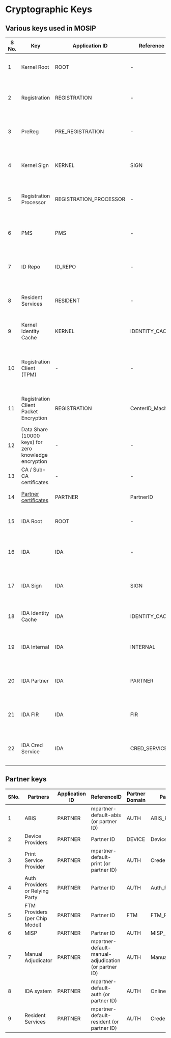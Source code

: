 # Cryptographic Keys

## Various keys used in MOSIP

|S No.|Key|Application ID|Reference ID|Key type|Objects|Storage|Generated by|Comment|
|---|---|---|---|---|---|---|---|---|
|1|Kernel Root|ROOT|-|RSA 2049|Private key, self signed certificate|HSM-1|Country|Auto generated by key generator|
|2|Registration|REGISTRATION|-|RSA 2048|Private key, certifcate signed by Kernel Root|HSM-1|Country|Auto generated by key generator|
|3|PreReg|PRE_REGISTRATION|-|RSA 2048|Private key, certifcate signed by Kernel Root|HSM-1|Country|Auto generated by key generator|
|4|Kernel Sign|KERNEL|SIGN|RSA 2048|Private key, certifcate signed by Kernel Root|HSM-1|Country|Auto generated by key generator|
|5|Registration Processor|REGISTRATION_PROCESSOR|-|RSA 2048|Private key, certifcate signed by Kernel Root|HSM-1|Country|Auto generated by key generator|
|6|PMS|PMS|-|RSA 2048|Private key, certifcate signed by Kernel Root|HSM-1|Country|Auto generated by key generator|
|7|ID Repo|ID_REPO|-|RSA 2048|Private key, certifcate signed by Kernel Root|HSM-1|Country|Auto generated by key generator|
|8|Resident Services|RESIDENT|-|RSA 2048|Private key, certifcate signed by Kernel Root|HSM-1|Country|Auto generated by key generator|
|9|Kernel Identity Cache|KERNEL|IDENTITY_CACHE|AES 256|Symmetric key|HSM-1|Country|Auto generated by key generator|
|10|Registration Client (TPM)|-|-|RSA 2048|Private key, certificate|Client TPM (private key), Server DB (Certificate)|Registration Client Software|Auto generatde by Registration Client Software in TPM|
|11|Registration Client Packet Encryption|REGISTRATION|CenterID_MachineID|RSA 2048|Private key, certificate signed by registration|Server DB (private key), Client DB (Certificate)|System|Auto-generated when accessed|
|12|Data Share (10000 keys) for zero knowledge encryption|-|-|AES 256|Symmetric key, encrypted by Kernel Identity Cache|KeyMgr DB|System|Auto generated by key generator|
|13|CA / Sub-CA certificates|-|-|X.509|Certificates|PMS DB|CA|Manually Uploaded|
|14|[Partner certificates](#Partner-keys)|PARTNER|PartnerID|X.509|Certificates signed by CA|PMS DB|Partners|Manually Uploaded|
|15|IDA Root|ROOT|-|RSA 2048|Private key, self signed certificate|HSM-2|Country|Auto generated by key generator|
|16|IDA|IDA|-|RSA 2048|Private key, certificate signed by IDA Root|HSM-2|Country/IDA Partner|Auto generated by key generator|
|17|IDA Sign|IDA|SIGN|RSA 2048|Private key, certificate signed by IDA Root|HSM-2|Country|Auto generated by key generator|
|18|IDA Identity Cache|IDA|IDENTITY_CACHE|AES 256|Symmetric key|HSM-2|Country|Auto generated by key generator|
|19|IDA Internal|IDA|INTERNAL|RSA 2048|Private key, certificate signed by IDA|IDA DB|System|Auto-generated when accessed|
|20|IDA Partner|IDA|PARTNER|RSA 2048|Private key, certificate signed by IDA|IDA DB|System|Auto-generated when accessed|
|21|IDA FIR|IDA|FIR|RSA 2048|Private key, certificate signed by IDA|IDA DB|System|Auto-generated when accessed|
|22|IDA Cred Service|IDA|CRED_SERVICE|RSA 2048|Private key, certificate signed by IDA|IDA DB|System|Auto-generated when accessed|


## Partner keys 

|SNo.|Partners|Application ID|ReferenceID|Partner Domain|Partner Type Code|
|---|---|---|---|---|---|
|1|ABIS|PARTNER|mpartner-default-abis (or partner ID)|AUTH|ABIS_Partner|
|2|Device Providers|PARTNER|Partner ID|DEVICE|Device_Provider|
|3|Print Service Provider|PARTNER|mpartner-default-print (or partner ID)|AUTH|Credential_Partner|
|4|Auth Providers or Relying Party|PARTNER|Partner ID|AUTH|Auth_Partner|
|5|FTM Providers (per Chip Model)|PARTNER|Partner ID|FTM|FTM_Provider|
|6|MISP|PARTNER|Partner ID|AUTH|MISP_Partner|
|7|Manual Adjudicator|PARTNER|mpartner-default-manual-adjudication (or partner ID)|AUTH|Manual_Adjudication|
|8|IDA system|PARTNER|mpartner-default-auth (or partner ID)|AUTH|Online_Verification_Partner|
|9|Resident Services|PARTNER|mpartner-default-resident (or partner ID)|AUTH|Credential_Partner|


